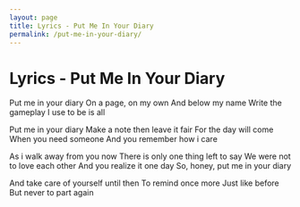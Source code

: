 ```yaml
---
layout: page
title: Lyrics - Put Me In Your Diary
permalink: /put-me-in-your-diary/
---
```


# Lyrics - Put Me In Your Diary

Put me in your diary
On a page, on my own
And below my name
Write the gameplay
I use to be is all

Put me in your diary
Make a note then leave it fair
For the day will come
When you need someone
And you remember how i care

As i walk away from you now
There is only one thing left to say
We were not to love each other
And you realize it one day
So, honey, put me in your diary

And take care of yourself until then
To remind once more
Just like before
But never to part again
